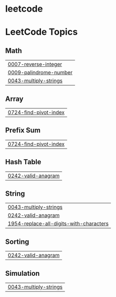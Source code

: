 # leetcode
<!---LeetCode Topics Start-->
# LeetCode Topics
## Math
|  |
| ------- |
| [0007-reverse-integer](https://github.com/DHARANIDHARAN2005/leetcode/tree/master/0007-reverse-integer) |
| [0009-palindrome-number](https://github.com/DHARANIDHARAN2005/leetcode/tree/master/0009-palindrome-number) |
| [0043-multiply-strings](https://github.com/DHARANIDHARAN2005/leetcode/tree/master/0043-multiply-strings) |
## Array
|  |
| ------- |
| [0724-find-pivot-index](https://github.com/DHARANIDHARAN2005/leetcode/tree/master/0724-find-pivot-index) |
## Prefix Sum
|  |
| ------- |
| [0724-find-pivot-index](https://github.com/DHARANIDHARAN2005/leetcode/tree/master/0724-find-pivot-index) |
## Hash Table
|  |
| ------- |
| [0242-valid-anagram](https://github.com/DHARANIDHARAN2005/leetcode/tree/master/0242-valid-anagram) |
## String
|  |
| ------- |
| [0043-multiply-strings](https://github.com/DHARANIDHARAN2005/leetcode/tree/master/0043-multiply-strings) |
| [0242-valid-anagram](https://github.com/DHARANIDHARAN2005/leetcode/tree/master/0242-valid-anagram) |
| [1954-replace-all-digits-with-characters](https://github.com/DHARANIDHARAN2005/leetcode/tree/master/1954-replace-all-digits-with-characters) |
## Sorting
|  |
| ------- |
| [0242-valid-anagram](https://github.com/DHARANIDHARAN2005/leetcode/tree/master/0242-valid-anagram) |
## Simulation
|  |
| ------- |
| [0043-multiply-strings](https://github.com/DHARANIDHARAN2005/leetcode/tree/master/0043-multiply-strings) |
<!---LeetCode Topics End-->